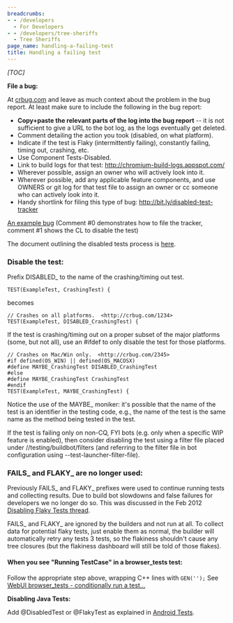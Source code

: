 ```yaml
---
breadcrumbs:
- - /developers
  - For Developers
- - /developers/tree-sheriffs
  - Tree Sheriffs
page_name: handling-a-failing-test
title: Handling a failing test
---
```


*[TOC]*

**File a bug:**

At [crbug.com](http://crbug.com) and leave as much context about the problem in
the bug report. At least make sure to include the following in the bug report:

*   **Copy+paste the relevant parts of the log into the bug report** --
            it is not sufficient to give a URL to the bot log, as the logs
            eventually get deleted.
*   Comment detailing the action you took (disabled, on what platform).
*   Indicate if the test is Flaky (intermittently failing), constantly
            failing, timing out, crashing, etc.
*   Use Component Tests-Disabled.
*   Link to build logs for that test:
            <http://chromium-build-logs.appspot.com/>
*   Wherever possible, assign an owner who will actively look into it.
*   Wherever possible, add any applicable feature components, and use
            OWNERS or git log for that test file to assign an owner or cc
            someone who can actively look into it.
*   Handy shortlink for filing this type of bug:
            <http://bit.ly/disabled-test-tracker>

[An example bug](http://crbug.com/130358) (Comment #0 demonstrates how to file
the tracker, comment #1 shows the CL to disable the test)

The document outlining the disabled tests process is
[here](http://bit.ly/chrome-disabled-tests).

### Disable the test:

Prefix DISABLED_ to the name of the crashing/timing out test.

```none
TEST(ExampleTest, CrashingTest) {
```

becomes

```none
// Crashes on all platforms.  <http://crbug.com/1234>
TEST(ExampleTest, DISABLED_CrashingTest) {
```

If the test is crashing/timing out on a proper subset of the major platforms
(some, but not all), use an #ifdef to only disable the test for those platforms.

```none
// Crashes on Mac/Win only.  <http://crbug.com/2345>
#if defined(OS_WIN) || defined(OS_MACOSX)
#define MAYBE_CrashingTest DISABLED_CrashingTest
#else
#define MAYBE_CrashingTest CrashingTest
#endif
TEST(ExampleTest, MAYBE_CrashingTest) {
```

Notice the use of the MAYBE_ moniker: it's possible that the name of the test is
an identifier in the testing code, e.g., the name of the test is the same name
as the method being tested in the test.

If the test is failing only on non-CQ, FYI bots (e.g. only when a specific WIP
feature is enabled), then consider disabling the test using a filter file placed
under //testing/buildbot/filters (and referring to the filter file in bot
configuration using --test-launcher-filter-file).

### FAILS_ and FLAKY_ are no longer used:

Previously FAILS_ and FLAKY_ prefixes were used to continue running tests and
collecting results. Due to build bot slowdowns and false failures for developers
we no longer do so. This was discussed in the Feb 2012 [Disabling Flaky Tests
thread](https://groups.google.com/a/chromium.org/group/chromium-dev/browse_thread/thread/fcec09fc659f39a6/ef71cbf47185c095#).

FAILS_ and FLAKY_ are ignored by the builders and not run at all. To collect
data for potential flaky tests, just enable them as normal, the builder will
automatically retry any tests 3 tests, so the flakiness shouldn't cause any tree
closures (but the flakiness dashboard will still be told of those flakes).

#### When you see "Running TestCase" in a browser_tests test:

Follow the appropriate step above, wrapping C++ lines with `GEN('');` See [WebUI
browser_tests - conditionally run a
test...](/Home/domui-testing/webui-browser_tests#TOC-Conditionally-run-a-test-using-gene)

**Disabling Java Tests:**

Add @DisabledTest or @FlakyTest as explained in [Android
Tests](/developers/testing/android-tests).